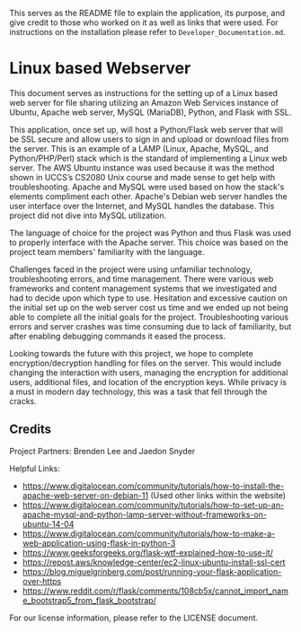 This serves as the README file to explain the application, its purpose, and give credit to those who worked on it as well as links that were used. For instructions on the installation please refer to `Developer_Documentation.md`.

# Linux based Webserver

This document serves as instructions for the setting up of a Linux based web server for file sharing utilizing an Amazon Web Services instance of Ubuntu, Apache web server, MySQL (MariaDB), Python, and Flask with SSL. 

This application, once set up, will host a Python/Flask web server that will be SSL secure and allow users to sign in and upload or download files from the server. This is an example of a LAMP (Linux, Apache, MySQL, and Python/PHP/Perl) stack which is the standard of implementing a Linux web server. 
The AWS Ubuntu instance was used because it was the method shown in UCCS’s CS2080 Unix course and made sense to get help with troubleshooting. Apache and MySQL were used based on how the stack's elements compliment each other. Apache's Debian web server handles the user interface over the Internet, and MySQL handles the database. This project did not dive into MySQL utilization.

The language of choice for the project was Python and thus Flask was used to properly interface with the Apache server. This choice was based on the project team members' familiarity with the language.

Challenges faced in the project were using unfamiliar technology, troubleshooting errors, and time management. There were various web frameworks and content management systems that we investigated and had to decide upon which type to use. Hesitation and excessive caution on the initial set up on the web server cost us time and we ended up not being able to complete all the initial goals for the project. Troubleshooting various errors and server crashes was time consuming due to lack of familiarity, but after enabling debugging commands it eased the process.

Looking towards the future with this project, we hope to complete encryption/decryption handling for files on the server. This would include changing the interaction with users, managing the encryption for additional users, additional files, and location of the encryption keys. While privacy is a must in modern day technology, this was a task that fell through the cracks.

## Credits

Project Partners: Brenden Lee and Jaedon Snyder

Helpful Links:
- https://www.digitalocean.com/community/tutorials/how-to-install-the-apache-web-server-on-debian-11 (Used other links within the website)
- https://www.digitalocean.com/community/tutorials/how-to-set-up-an-apache-mysql-and-python-lamp-server-without-frameworks-on-ubuntu-14-04 
- https://www.digitalocean.com/community/tutorials/how-to-make-a-web-application-using-flask-in-python-3 
- https://www.geeksforgeeks.org/flask-wtf-explained-how-to-use-it/ 
- https://repost.aws/knowledge-center/ec2-linux-ubuntu-install-ssl-cert 
- https://blog.miguelgrinberg.com/post/running-your-flask-application-over-https
- https://www.reddit.com/r/flask/comments/108cb5x/cannot_import_name_bootstrap5_from_flask_bootstrap/

For our license information, please refer to the LICENSE document.
